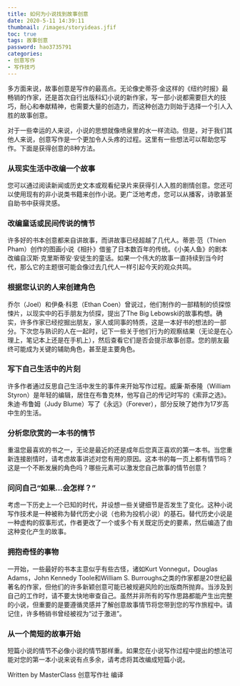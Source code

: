 ```yaml
---
title: 如何为小说找到故事创意
date: 2020-5-11 14:39:11
thumbnail: /images/storyideas.jfif
toc: true
tags: 故事创意
password: hao3735791
categories:
- 创意写作
- 写作技巧
---
```


多方面来说，故事创意是写作的最高点。无论像史蒂芬·金这样的《纽约时报》最畅销的作家，还是首次自行出版科幻小说的新作家，写一部小说都需要巨大的技巧，耐心和奉献精神，也需要大量的创造力，而这种创造力则始于选择一个引人入胜的故事创意。
<!-- more -->
对于一些幸运的人来说，小说的思想就像喷泉里的水一样流动。但是，对于我们其他人来说，创意写作是一个更加令人头疼的过程。这里有一些想法可以帮助您写作。下面是获得创意的8种方法。

### 从现实生活中改编一个故事

您可以通过阅读新闻或历史文本或观看纪录片来获得引人入胜的剧情创意。您还可以使用现有的非小说类书籍来创作小说。更广泛地考虑，您可以从播客，诗歌甚至自助书中获得灵感。

### 改编童话或民间传说的情节

许多好的书本创意都来自讲故事，而讲故事已经超越了几代人。蒂恩·范（Thien Pham）创作的图画小说《相扑》借鉴了日本数百年的传统。《小美人鱼》的剧本改编自汉斯·克里斯蒂安·安徒生的童话。如果一个伟大的故事一直持续到当今时代，那么它的主题很可能会像过去几代人一样引起今天的观众共鸣。

### 根据您认识的人来创建角色

乔尔（Joel）和伊桑·科恩（Ethan Coen）曾说过，他们制作的一部精制的侦探惊悚片，以现实中的石手朋友为侦探，提出了The Big Lebowski的故事构想。确实，许多作家已经挖掘出朋友，家人或同事的特质，这是一本好书的想法的一部分。下次您与熟识的人在一起时，记下一些关于他们行为的观察结果（无论是在心理上，笔记本上还是在手机上），然后查看它们是否会提示故事创意。您的朋友最终可能成为关键的辅助角色，甚至是主要角色。

### 写下自己生活中的片刻

许多作者通过反思自己生活中发生的事件来开始写作过程。威廉·斯泰隆（William Styron）是年轻的编辑，居住在布鲁克林，他写自己的传记时写的《索菲之选》。朱迪·布鲁姆（Judy Blume）写了《永远》（Forever），部分反映了她作为17岁高中生的生活。

### 分析您欣赏的一本书的情节

重温您最喜欢的书之一，无论是最近的还是成年后您真正喜欢的第一本书。当您重新连接剧情时，请考虑故事讲述对您有用的原因。这本书的每一页上都有情节吗？这是一个不断发展的角色吗？哪些元素可以激发您自己故事的情节创意？

### 问问自己“如果...会怎样？”

考虑一下历史上一个已知的时代，并设想一些关键细节是否发生了变化。这种小说写作技术是一种被称为替代历史小说（也称为投机小说）的基石。替代历史小说是一种虚构的叙事形式，作者更改了一个或多个有关既定历史的要素，然后编造了由这种变化产生的故事。

### 拥抱奇怪的事物

一开始，一些最好的书本主意似乎有些古怪，诸如Kurt Vonnegut，Douglas Adams，John Kennedy Toole和William S. Burroughs之类的作家都是20世纪最著名的作家，但他们的许多新颖创意可能已被规避风险的出版商所抛弃。当涉及到自己的工作时，请不要太快地审查自己。虽然并非所有的写作思路都能产生出完整的小说，但重要的是要遵循灵感并了解创意故事情节将您带到您的写作旅程中。请记住，许多畅销书曾经被视为“过于激进”。

### 从一个简短的故事开始

短篇小说的情节不必像小说的情节那样重。如果您在小说写作过程中提出的想法可能对您的第一本小说来说有点多余，请考虑将其改编成短篇小说。

Written by MasterClass 创意写作社 编译